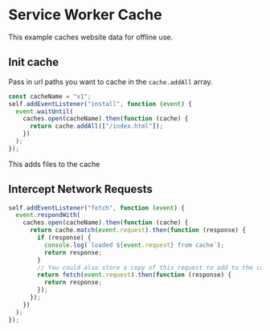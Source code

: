 # Service Worker Cache

This example caches website data for offline use.

## Init cache

Pass in url paths you want to cache in the `cache.addAll` array.

```js
const cacheName = "v1";
self.addEventListener("install", function (event) {
  event.waitUntil(
    caches.open(cacheName).then(function (cache) {
      return cache.addAll(["/index.html"]);
    })
  );
});
```

This adds files to the cache

## Intercept Network Requests

```js
self.addEventListener("fetch", function (event) {
  event.respondWith(
    caches.open(cacheName).then(function (cache) {
      return cache.match(event.request).then(function (response) {
        if (response) {
          console.log(`loaded ${event.request} from cache`);
          return response;
        }
        // You could also store a copy of this request to add to the cache and pull later.
        return fetch(event.request).then(function (response) {
          return response;
        });
      });
    })
  );
});
```
